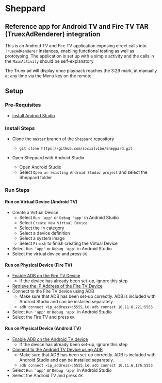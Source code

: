 # Sheppard

## Reference app for Android TV and Fire TV TAR (TruexAdRenderer) integration

This is an Android TV and Fire TV application exposing direct calls into `TruexAdRenderer` instances, enabling functional testing as well as prototyping. 
The application is set up with a simple activity and the calls in the `MainActivity` should be self-explanatory.

The Truex ad will display once playback reaches the 3:29 mark, at manually at any time via the Menu key on the remote.

## Setup

### Pre-Requisites

* [Install Android Studio](https://developer.android.com/studio/)

### Install Steps

* Clone the `master` branch of the `Sheppard` repository
    * `git clone https://github.com/socialvibe/Sheppard.git`

* Open Sheppard with Android Studio
    * Open Android Studio
    * Select `Open an existing Android Studio project` and select the Sheppard folder


### Run Steps

#### Run on Virtual Device (Android TV)
* Create a Virtual Device
    * Select `Run 'app'` or `Debug 'app'` in Android Studio
    * Select `Create New Virtual Device`
    * Select the `TV` category
    * Select a device definition
    * Select a system image
    * Select `Finish` to finish creating the Virtual Device
* Select `Run 'app'` or `Debug 'app'` in Android Studio
* Select the virtual device and press `OK`

#### Run on Physical Device (Fire TV)
* [Enable ADB on the Fire TV Device](http://www.aftvnews.com/how-to-enable-adb-debugging-on-an-amazon-fire-tv-or-fire-tv-stick/)
    * If the device has already been set-up, ignore this step
* [Retrieve the IP Address of the Fire TV Device](http://www.aftvnews.com/how-to-determine-the-ip-address-of-an-amazon-fire-tv-or-fire-tv-stick/)
* Connect to the Fire TV device using ADB
    * Make sure that ADB has been set-up correctly. ADB is included with Android Studio and can be installed separately.
    * `adb connect <ip_address>:5555`, i.e. `adb connect 10.11.6.221:5555`
* Select `Run 'app'` or `Debug 'app'` in Android Studio
* Select the Fire TV and press `OK`

#### Run on Physical Device (Android TV)
* [Enable ADB on the Android TV device](https://developers.google.com/cast/docs/android_tv#setting-up)
    * If the device has already been set-up, ignore this step
* [Connect to the Android TV Device using ADB](https://developers.google.com/cast/docs/android_tv#adb-tcpip)
    * Make sure that ADB has been set-up correctly. ADB is included with Android Studio and can be installed separately.
    * `adb connect <ip_address>:5555`, i.e. `adb connect 10.11.6.176:5555`
* Select `Run 'app'` or `Debug 'app'` in Android Studio
* Select the Android TV and press `OK`
